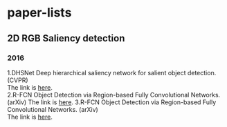 # paper-lists

## 2D RGB Saliency detection
### 2016
1.DHSNet Deep hierarchical saliency network for salient object detection. (CVPR)  
The link is [here](https://github.com/GuanWenlong/DHSNet-PyTorch).  
2.R-FCN Object Detection via Region-based Fully Convolutional Networks. (arXiv)                                                                The link is [here](https://github.com/PureDiors/pytorch_RFCN).
3.R-FCN Object Detection via Region-based Fully Convolutional Networks. (arXiv)  
The link is [here](https://github.com/PureDiors/pytorch_RFCN).
